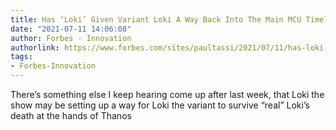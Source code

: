 ```yaml
---
title: Has ‘Loki’ Given Variant Loki A Way Back Into The Main MCU Timeline?
date: "2021-07-11 14:06:08"
author: Forbes - Innovation
authorlink: https://www.forbes.com/sites/paultassi/2021/07/11/has-loki-given-variant-loki-a-way-back-into-the-main-mcu-timeline/
tags:
- Forbes-Innovation
---
```

There’s something else I keep hearing come up after last week, that Loki the show may be setting up a way for Loki the variant to survive “real” Loki’s death at the hands of Thanos